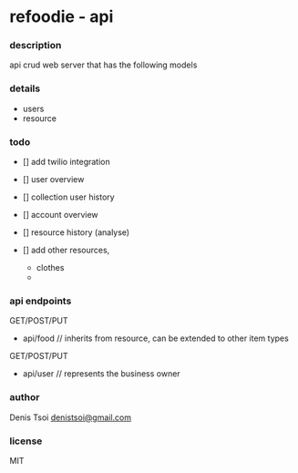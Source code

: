 # refoodie - api

### description
api crud web server that has the following models


### details
- users
- resource

### todo

- [] add twilio integration
- [] user overview
- [] collection user history
- [] account overview
- [] resource history (analyse)

- [] add other resources, 
  - clothes
  - 


### api endpoints

GET/POST/PUT
- api/food     // inherits from resource, can be extended to other item types

GET/POST/PUT
- api/user     // represents the business owner

### author 
Denis Tsoi <denistsoi@gmail.com>

### license 
MIT